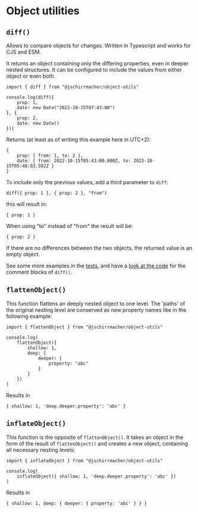 # Object utilities

## `diff()`

Allows to compare objects for changes. Written in Typescript and works for CJS and ESM.

It returns an object containing only the differing properties, even in deeper nested structures.
It can be configured to include the values from either object or even both.

    import { diff } from "@jschirrmacher/object-utils"

    console.log(diff({
        prop: 1,
        date: new Date("2022-10-15T07:43:00")
    }, {
        prop: 2,
        date: new Date()
    }))

Returns (at least as of writing this example here in UTC+2):

    {
        prop: { from: 1, to: 2 },
        date: { from: 2022-10-15T05:43:00.000Z, to: 2022-10-15T05:48:03.502Z }
    }

To include only the previous values, add a third parameter to `diff`:

    diff({ prop: 1 }, { prop: 2 }, "from")

this will result in:

    { prop: 1 }

When using "to" instead of "from" the result will be:

    { prop: 2 }

If there are no differences between the two objects, the returned value is an empty object.

See some more examples in the [tests](./src/objectUtils.test.ts), and have a [look at the code](./src/index.ts) for the comment blocks of `diff()`. 

## `flattenObject()`

This function flattens an deeply nested object to one level. The 'paths' of the original nesting level are conserved as new property names like in the following example:

    import { flattenObject } from "@jschirrmacher/object-utils"

    console.log(
        flattenObject({
            shallow: 1,
            deep: {
                deeper: {
                    property: "abc"
                }
            }
        })
    )

Results in

    { shallow: 1, 'deep.deeper.property': 'abc' }

## `inflateObject()`

This function is the opposite of `flattenObject()`. It takes an object in the form of the result of `flattenObject()` and creates a new object, containing all necessary nesting levels:

    import { inflateObject } from "@jschirrmacher/object-utils"

    console.log(
        inflateObject({ shallow: 1, 'deep.deeper.property': 'abc' })
    )

Results in

    { shallow: 1, deep: { deeper: { property: 'abc' } } }
